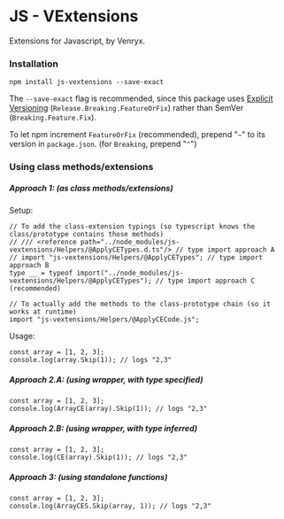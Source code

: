 # JS - VExtensions

Extensions for Javascript, by Venryx.

### Installation

```
npm install js-vextensions --save-exact
```

The `--save-exact` flag is recommended, since this package uses [Explicit Versioning](https://medium.com/sapioit/why-having-3-numbers-in-the-version-name-is-bad-92fc1f6bc73c) (`Release.Breaking.FeatureOrFix`) rather than SemVer (`Breaking.Feature.Fix`).

To let npm increment `FeatureOrFix` (recommended), prepend "`~`" to its version in `package.json`. (for `Breaking`, prepend "`^`")

### Using class methods/extensions

##### Approach 1: (as class methods/extensions)

Setup:
```
// To add the class-extension typings (so typescript knows the class/prototype contains those methods)
// /// <reference path="../node_modules/js-vextensions/Helpers/@ApplyCETypes.d.ts"/> // type import approach A
// import "js-vextensions/Helpers/@ApplyCETypes"; // type import approach B
type __ = typeof import("../node_modules/js-vextensions/Helpers/@ApplyCETypes"); // type import approach C (recommended)

// To actually add the methods to the class-prototype chain (so it works at runtime)
import "js-vextensions/Helpers/@ApplyCECode.js";
```

Usage:
```
const array = [1, 2, 3];
console.log(array.Skip(1)); // logs "2,3"
```

##### Approach 2.A: (using wrapper, with type specified)
```
const array = [1, 2, 3];
console.log(ArrayCE(array).Skip(1)); // logs "2,3"
```

##### Approach 2.B: (using wrapper, with type inferred)
```
const array = [1, 2, 3];
console.log(CE(array).Skip(1)); // logs "2,3"
```

##### Approach 3: (using standalone functions)
```
const array = [1, 2, 3];
console.log(ArrayCES.Skip(array, 1)); // logs "2,3"
```